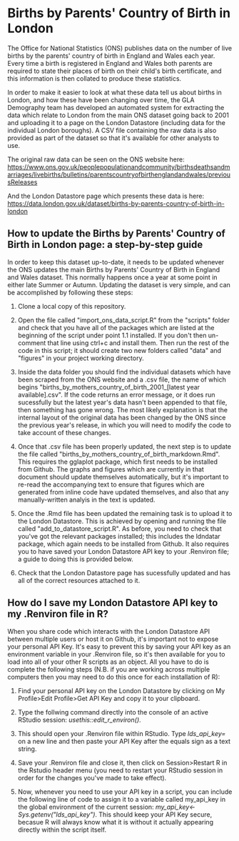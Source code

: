 # Births by Parents' Country of Birth in London

The Office for National Statistics (ONS) publishes data on the number of live births by the parents' country of birth in England and Wales each year. Every time a birth is registered in England and Wales both parents are required to state their places of birth on their child's birth certificate, and this information is then collated to produce these statistics.

In order to make it easier to look at what these data tell us about births in London, and how these have been changing over time, the GLA Demography team has developed an automated system for extracting the data which relate to London from the main ONS dataset going back to 2001 and uploading it to a page on the London Datastore (including data for the individual London boroughs). A CSV file containing the raw data is also provided as part of the dataset so that it's available for other analysts to use. 

The original raw data can be seen on the ONS website here: https://www.ons.gov.uk/peoplepopulationandcommunity/birthsdeathsandmarriages/livebirths/bulletins/parentscountryofbirthenglandandwales/previousReleases

And the London Datastore page which presents these data is here:
https://data.london.gov.uk/dataset/births-by-parents-country-of-birth-in-london

## How to update the Births by Parents' Country of Birth in London page: a step-by-step guide
In order to keep this dataset up-to-date, it needs to be updated whenever the ONS updates the main Births by Parents' Country of Birth in England and Wales dataset. This normally happens once a year at some point in either late Summer or Autumn. Updating the dataset is very simple, and can be accomplished by following these steps:

1) Clone a local copy of this repository.

2) Open the file called "import_ons_data_script.R" from the "scripts" folder and check that you have all of the packages which are listed at the beginning of the script under point 1.1 installed. If you don't then un-comment that line using ctrl+c and install them. Then run the rest of the code in this script; it should create two new folders called "data" and "figures" in your project working directory. 

3) Inside the data folder you should find the individual datasets which have been scraped from the ONS website and a .csv file, the name of which begins "births_by_mothers_country_of_birth_2001_[latest year available].csv". If the code returns an error message, or it does run sucessfully but the latest year's data hasn't been appended to that file, then something has gone wrong. The most likely explanation is that the internal layout of the original data has been changed by the ONS since the previous year's release, in which you will need to modify the code to take account of these changes.

4) Once that .csv file has been properly updated, the next step is to update the file called "births_by_mothers_country_of_birth_markdown.Rmd". This requires the gglaplot package, which first needs to be installed from Github. The graphs and figures which are currently in that document should update themselves automatically, but it's important to re-read the accompanying text to ensure that figures which are generated from inline code have updated themselves, and also that any manually-written analyis in the text is updated.

5) Once the .Rmd file has been updated the remaining task is to upload it to the London Datastore. This is achieved by opening and running the file called "add_to_datastore_script.R". As before, you need to check that you've got the relevant packages installed; this includes the ldndatar package, which again needs to be installed from Github. It also requires you to have saved your London Datastore API key to your .Renviron file; a guide to doing this is provided below.

6) Check that the London Datastore page has sucessfully updated and has all of the correct resources attached to it.

## How do I save my London Datastore API key to my .Renviron file in R?
When you share code which interacts with the London Datastore API between multiple users or host it on Github, it's important not to expose your personal API Key. It's easy to prevent this by saving your API key as an environment variable in your .Renviron file, so it's then available for you to load into all of your other R scripts as an object. All you have to do is complete the following steps (N.B. if you are working across multiple computers then you may need to do this once for each installation of R):

1) Find your personal API key on the London Datastore by clicking on My Profile>Edit Profile>Get API Key and copy it to your clipboard.

2) Type the follwing command directly into the console of an active RStudio session: *usethis::edit_r_environ()*.

3) This should open your .Renviron file within RStudio. Type *lds_api_key=* on a new line and then paste your API Key after the equals sign as a text string.

4) Save your .Renviron file and close it, then click on Session>Restart R in the Rstudio header menu (you need to restart your RStudio session in order for the changes you've made to take effect).

5) Now, whenever you need to use your API key in a script, you can include the following line of code to assign it to a variable called my_api_key in the global environment of the current session: *my_api_key<-Sys.getenv("lds_api_key")*. This should keep your API Key secure, becasue R will always know what it is without it actually appearing directly within the script itself.
